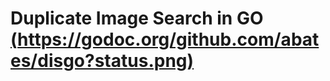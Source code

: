 Duplicate Image Search in GO
[(https://godoc.org/github.com/abates/disgo?status.png)](https://godoc.org/github.com/abates/disgo)
======

